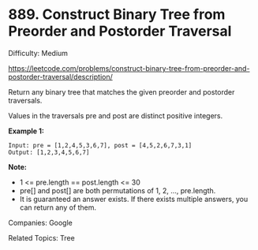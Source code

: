 # 889. Construct Binary Tree from Preorder and Postorder Traversal

Difficulty: Medium

https://leetcode.com/problems/construct-binary-tree-from-preorder-and-postorder-traversal/description/


Return any binary tree that matches the given preorder and postorder traversals.

Values in the traversals pre and post are distinct positive integers.

**Example 1:**
```
Input: pre = [1,2,4,5,3,6,7], post = [4,5,2,6,7,3,1]
Output: [1,2,3,4,5,6,7]
``` 

**Note:**

* 1 <= pre.length == post.length <= 30
* pre[] and post[] are both permutations of 1, 2, ..., pre.length.
* It is guaranteed an answer exists. If there exists multiple answers, you can return any of them.

Companies: Google

Related Topics: Tree
